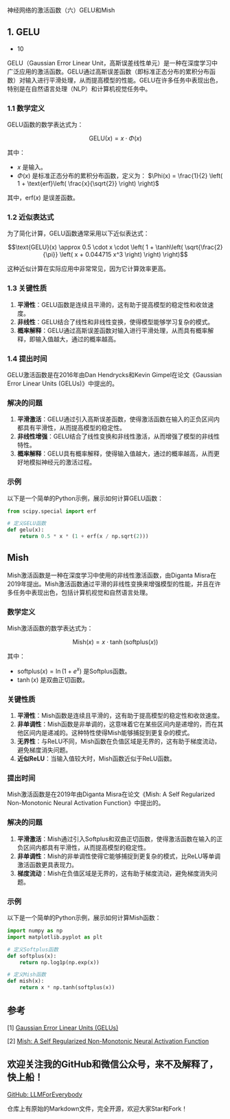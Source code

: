 神经网络的激活函数（六）GELU和Mish


## 1. GELU

- 10

GELU（Gaussian Error Linear Unit，高斯误差线性单元）是一种在深度学习中广泛应用的激活函数。GELU通过高斯误差函数（即标准正态分布的累积分布函数）对输入进行平滑处理，从而提高模型的性能。GELU在许多任务中表现出色，特别是在自然语言处理（NLP）和计算机视觉任务中。

### 1.1 数学定义

GELU函数的数学表达式为：

$$\text{GELU}(x) = x \cdot \Phi(x)$$

其中：
- $x$ 是输入。
- $\Phi(x)$ 是标准正态分布的累积分布函数，定义为：
$\Phi(x) = \frac{1}{2} \left( 1 + \text{erf}\left( \frac{x}{\sqrt{2}} \right) \right)$

其中，$\text{erf}(x)$ 是误差函数。

### 1.2 近似表达式

为了简化计算，GELU函数通常采用以下近似表达式：

$$\text{GELU}(x) \approx 0.5 \cdot x \cdot \left( 1 + \tanh\left( \sqrt{\frac{2}{\pi}} \left( x + 0.044715 x^3 \right) \right) \right)$$

这种近似计算在实际应用中非常常见，因为它计算效率更高。

### 1.3 关键性质

1. **平滑性**：GELU函数是连续且平滑的，这有助于提高模型的稳定性和收敛速度。
2. **非线性**：GELU结合了线性和非线性变换，使得模型能够学习复杂的模式。
3. **概率解释**：GELU通过高斯误差函数对输入进行平滑处理，从而具有概率解释，即输入值越大，通过的概率越高。

### 1.4 提出时间

GELU激活函数是在2016年由Dan Hendrycks和Kevin Gimpel在论文《Gaussian Error Linear Units (GELUs)》中提出的。

### 解决的问题

1. **平滑激活**：GELU通过引入高斯误差函数，使得激活函数在输入的正负区间内都具有平滑性，从而提高模型的稳定性。
2. **非线性增强**：GELU结合了线性变换和非线性激活，从而增强了模型的非线性特性。
3. **概率解释**：GELU具有概率解释，使得输入值越大，通过的概率越高，从而更好地模拟神经元的激活过程。


### 示例

以下是一个简单的Python示例，展示如何计算GELU函数：

```python
from scipy.special import erf

# 定义GELU函数
def gelu(x):
    return 0.5 * x * (1 + erf(x / np.sqrt(2)))
```

## Mish

Mish激活函数是一种在深度学习中使用的非线性激活函数，由Diganta Misra在2019年提出。Mish激活函数通过平滑的非线性变换来增强模型的性能，并且在许多任务中表现出色，包括计算机视觉和自然语言处理。

### 数学定义

Mish激活函数的数学表达式为：

$$\text{Mish}(x) = x \cdot \tanh(\text{softplus}(x))$$

其中：
- $\text{softplus}(x) = \ln(1 + e^x)$ 是Softplus函数。
- $\tanh(x)$ 是双曲正切函数。

### 关键性质

1. **平滑性**：Mish函数是连续且平滑的，这有助于提高模型的稳定性和收敛速度。
2. **非单调性**：Mish函数是非单调的，这意味着它在某些区间内是递增的，而在其他区间内是递减的。这种特性使得Mish能够捕捉到更复杂的模式。
3. **无界性**：与ReLU不同，Mish函数在负值区域是无界的，这有助于梯度流动，避免梯度消失问题。
4. **近似ReLU**：当输入值较大时，Mish函数近似于ReLU函数。

### 提出时间

Mish激活函数是在2019年由Diganta Misra在论文《Mish: A Self Regularized Non-Monotonic Neural Activation Function》中提出的。


### 解决的问题

1. **平滑激活**：Mish通过引入Softplus和双曲正切函数，使得激活函数在输入的正负区间内都具有平滑性，从而提高模型的稳定性。
2. **非单调性**：Mish的非单调性使得它能够捕捉到更复杂的模式，比ReLU等单调激活函数更具表现力。
3. **梯度流动**：Mish在负值区域是无界的，这有助于梯度流动，避免梯度消失问题。


### 示例

以下是一个简单的Python示例，展示如何计算Mish函数：

```python
import numpy as np
import matplotlib.pyplot as plt

# 定义Softplus函数
def softplus(x):
    return np.log1p(np.exp(x))

# 定义Mish函数
def mish(x):
    return x * np.tanh(softplus(x))

```


## 参考

[1] [Gaussian Error Linear Units (GELUs)](https://arxiv.org/abs/1606.08415)

[2] [Mish: A Self Regularized Non-Monotonic Neural Activation Function](https://arxiv.org/abs/1908.08681)


## 欢迎关注我的GitHub和微信公众号，来不及解释了，快上船！

[GitHub: LLMForEverybody](https://github.com/luhengshiwo/LLMForEverybody)

仓库上有原始的Markdown文件，完全开源，欢迎大家Star和Fork！